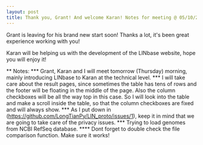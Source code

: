 ```yaml
---
layout: post
title: Thank you, Grant! And welcome Karan! Notes for meeting @ 05/10/2017
---
```


Grant is leaving for his brand new start soon! Thanks a lot, it's been great experience working with you!

Karan will be helping us with the development of the LINbase website, hope you will enjoy it!

** Notes:
*** Grant, Karan and I will meet tomorrow (Thursday) morning, mainly introducing LINbase to Karan at the technical level.
*** I will take care about the result pages, since sometimes the table has tens of rows and the footer will be floating 
in the middle of the page. Also the column checkboxes will be all the way top in this case. So I will look into the 
table and make a scroll inside the table, so that the column checkboxes are fixed and will always show.
*** As I put down in (https://github.com/LongTianPy/LIN_proto/issues/1), keep it in mind that we are going to take care
 of the privacy issues.
*** Trying to load genomes from NCBI RefSeq database.
**** Dont forget to double check the file comparison function. Make sure it works!

